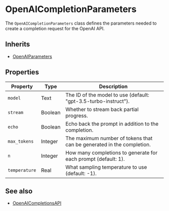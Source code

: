 # OpenAICompletionParameters

The `OpenAICompletionParameters` class defines the parameters needed to create a completion request for the OpenAI API.

## Inherits

- [OpenAIParameters](OpenAIParameters.md)

## Properties

| Property        | Type   | Description                                                          |
|-----------------|--------|----------------------------------------------------------------------|
| `model`           | Text   | The ID of the model to use (default: "gpt-3.5-turbo-instruct").     |
| `stream`          | Boolean| Whether to stream back partial progress.                             |
| `echo`            | Boolean| Echo back the prompt in addition to the completion.                  |
| `max_tokens`      | Integer| The maximum number of tokens that can be generated in the completion.|
| `n`               | Integer| How many completions to generate for each prompt (default: 1).      |
| `temperature`     | Real   | What sampling temperature to use (default: -1).                     |

## See also

- [OpenAICompletionsAPI](OpenAICompletionsAPI.md)
